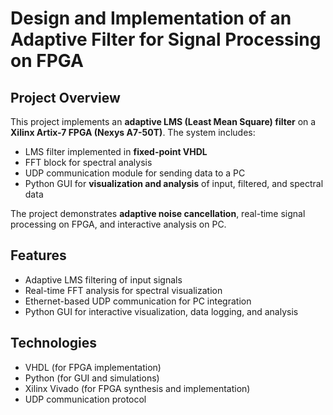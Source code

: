 # Design and Implementation of an Adaptive Filter for Signal Processing on FPGA
## Project Overview
This project implements an **adaptive LMS (Least Mean Square) filter** on a **Xilinx Artix-7 FPGA (Nexys A7-50T)**. The system includes:

- LMS filter implemented in **fixed-point VHDL**
- FFT block for spectral analysis
- UDP communication module for sending data to a PC
- Python GUI for **visualization and analysis** of input, filtered, and spectral data

The project demonstrates **adaptive noise cancellation**, real-time signal processing on FPGA, and interactive analysis on PC.

## Features
- Adaptive LMS filtering of input signals
- Real-time FFT analysis for spectral visualization
- Ethernet-based UDP communication for PC integration
- Python GUI for interactive visualization, data logging, and analysis

## Technologies
- VHDL (for FPGA implementation)
- Python (for GUI and simulations)
- Xilinx Vivado (for FPGA synthesis and implementation)
- UDP communication protocol
